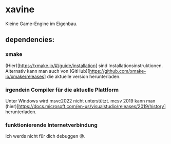 # xavine
Kleine Game-Engine im Eigenbau.

## dependencies:
### xmake
(Hier)[https://xmake.io/#/guide/installation] sind Installationsinstruktionen. Alternativ kann man auch von (GitHub)[https://github.com/xmake-io/xmake/releases] die aktuelle version herunterladen.
### irgendein Compiler für die aktuelle Plattform
Unter Windows wird msvc2022 nicht unterstützt. mcsv 2019 kann man (hier)[https://docs.microsoft.com/en-us/visualstudio/releases/2019/history] herunterladen.
### funktionierende Internetverbindung
Ich werds nicht für dich debuggen 😜.